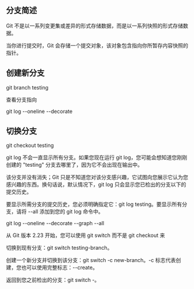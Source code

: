 ## 分支简述

Git 不是以一系列变更集或差异的形式存储数据，而是以一系列快照的形式存储数据。

当你进行提交时，Git 会存储一个提交对象，该对象包含指向你所暂存内容快照的指针。



## 创建新分支

git branch testing

查看分支指向

git log --oneline --decorate

## 切换分支

git checkout testing

git log 不会一直显示所有分支。如果您现在运行 git log，您可能会想知道您刚刚创建的 "testing" 分支去哪里了，因为它不会出现在输出中。

该分支并没有消失；Git 只是不知道您对该分支感兴趣，它试图向您展示它认为您感兴趣的东西。换句话说，默认情况下，git log 只会显示您已检出的分支以下的提交历史。

要显示所需分支的提交历史，您必须明确指定它：git log testing。要显示所有分支，请将 --all 添加到您的 git log 命令中。

git log --oneline --decorate --graph --all

从 Git 版本 2.23 开始，您可以使用 git switch 而不是 git checkout 来

切换到现有分支：git switch testing-branch。

创建一个新分支并切换到该分支：git switch -c new-branch。-c 标志代表创建，您也可以使用完整标志：--create。

返回到您之前检出的分支：git switch -。

